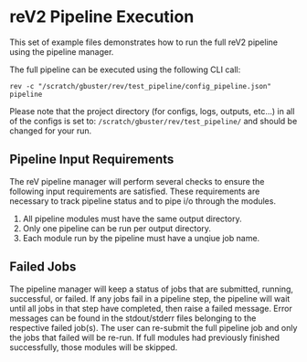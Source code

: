 # reV2 Pipeline Execution

This set of example files demonstrates how to run the full reV2 pipeline using the pipeline manager.

The full pipeline can be executed using the following CLI call:

`rev -c "/scratch/gbuster/rev/test_pipeline/config_pipeline.json" pipeline`

Please note that the project directory (for configs, logs, outputs, etc...) in all of the configs is set to: `/scratch/gbuster/rev/test_pipeline/` and should be changed for your run. 

## Pipeline Input Requirements

The reV pipeline manager will perform several checks to ensure the following input requirements are satisfied. 
These requirements are necessary to track pipeline status and to pipe i/o through the modules. 

1. All pipeline modules must have the same output directory. 
2. Only one pipeline can be run per output directory. 
3. Each module run by the pipeline must have a unqiue job name. 

## Failed Jobs

The pipeline manager will keep a status of jobs that are submitted, running, successful, or failed. 
If any jobs fail in a pipeline step, the pipeline will wait until all jobs in that step have completed, then raise a failed message. 
Error messages can be found in the stdout/stderr files belonging to the respective failed job(s). 
The user can re-submit the full pipeline job and only the jobs that failed will be re-run. 
If full modules had previously finished successfully, those modules will be skipped. 
